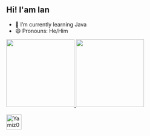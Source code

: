 ## Hi! I'am Ian 

- 🌱 I’m currently learning Java
- 😄 Pronouns: He/Him

 <div>
  <a href="https://github.com/rafaballerini">
  <img height="180em" src="https://github-readme-stats.vercel.app/api?username=yamiz0&show_icons=true&theme=dark&include_all_commits=true&count_private=true"/>
  <img height="180em" src="https://github-readme-stats.vercel.app/api/top-langs/?username=yamiz0&layout=compact&langs_count=16&theme=dark"/>
</div>
<div style="display: inline_block"><br>
   <img align="center" alt="Yamiz0-J height="30" width="40" src="https://cdn.jsdelivr.net/gh/devicons/devicon@latest/icons/java/java-plain.svg">  
</div>

          
